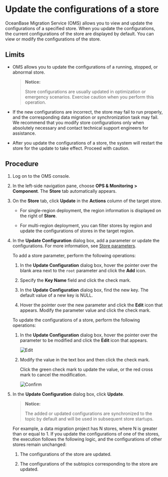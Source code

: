 # Update the configurations of a store

OceanBase Migration Service (OMS) allows you to view and update the configurations of a specified store. When you update the configurations, the current configurations of the store are displayed by default. You can view or modify the configurations of the store.

## Limits

* OMS allows you to update the configurations of a running, stopped, or abnormal store.

   > **Notice:**
   >
   > Store configurations are usually updated in optimization or emergency scenarios. Exercise caution when you perform this operation.

* If the new configurations are incorrect, the store may fail to run properly, and the corresponding data migration or synchronization task may fail. We recommend that you modify store configurations only when absolutely necessary and contact technical support engineers for assistance.

* After you update the configurations of a store, the system will restart the store for the update to take effect. Proceed with caution.

## Procedure

1. Log on to the OMS console.

2. In the left-side navigation pane, choose **OPS & Monitoring** **>** **Component**. The **Store** tab automatically appears.

3. On the **Store** tab, click **Update** in the **Actions** column of the target store.

   * For single-region deployment, the region information is displayed on the right of **Store**.

   * For multi-region deployment, you can filter stores by region and update the configurations of stores in the target region.

4. In the **Update Configuration** dialog box, add a parameter or update the configurations. For more information, see [Store parameters](../../../11.o-m-guide/4.store-component-parameters/1.oracle-store.md).

   To add a store parameter, perform the following operations:

   1. In the **Update Configuration** dialog box, hover the pointer over the blank area next to the `root` parameter and click the **Add** icon.

   2. Specify the **Key Name** field and click the check mark.

   3. In the **Update Configuration** dialog box, find the new key. The default value of a new key is NULL.

   4. Hover the pointer over the new parameter and click the **Edit** icon that appears. Modify the parameter value and click the check mark.

   To update the configurations of a store, perform the following operations:

   1. In the **Update Configuration** dialog box, hover the pointer over the parameter to be modified and click the **Edit** icon that appears.

      ![Edit](https://help-static-aliyun-doc.aliyuncs.com/assets/img/en-US/7774229461/p313475.png)

   2. Modify the value in the text box and then click the check mark.

      Click the green check mark to update the value, or the red cross mark to cancel the modification.

      ![Confirm](https://help-static-aliyun-doc.aliyuncs.com/assets/img/en-US/6774229461/p313476.png)

5. In the **Update Configuration** dialog box, click **Update**.

   > **Notice:**
   >
   > The added or updated configurations are synchronized to the topic by default and will be used in subsequent store startups.

   For example, a data migration project has N stores, where N is greater than or equal to 1. If you update the configurations of one of the stores, the execution follows the following logic, and the configurations of other stores remain unchanged:

   1. The configurations of the store are updated.

   2. The configurations of the subtopics corresponding to the store are updated.
